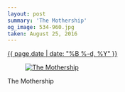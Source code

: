 ```yaml
---
layout: post
summary: 'The Mothership'
og_image: 534-960.jpg
taken: August 25, 2016
---
```


<div class="post">
 <time>
  <a href="/534">
   {{ page.date | date: "%B %-d, %Y" }}
  </a>
 </time>
 <a href="/534">
  <figure data-taken="8/25/2016">
   <img alt="The Mothership" sizes="(min-width: 700px) 50vw, calc(100vw - 2rem)" src="{{ site.assets_url }}/534-480.jpg" srcset="{{ site.assets_url }}/534-240.jpg 240w, {{ site.assets_url }}/534-480.jpg 480w, {{ site.assets_url }}/534-720.jpg 720w, {{ site.assets_url }}/534-960.jpg 960w"/>
  </figure>
 </a>
 <span>
  The Mothership
 </span>
</div>
